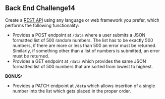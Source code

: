 ## Back End Challenge14

Create a [REST API](https://www.restapitutorial.com) using any language or web framework you prefer, which performs the following functionality:

- Provides a POST endpoint at `/data` where a user submits a JSON formatted list of 500 random numbers. The list has to be exactly 500 numbers, if there are more or less than 500 an error must be returned. Similarly, if something other than a list of numbers is submitted, an error must be returned.
- Provides a GET endpoint at `/data` which provides the same JSON formatted list of 500 numbers that are sorted from lowest to highest.

**BONUS:**

- Provides a PATCH endpoint at `/data` which allows insertion of a single number into the list which gets placed in the proper order.
